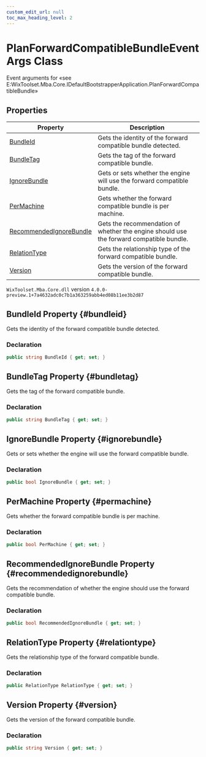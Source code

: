 ```yaml
---
custom_edit_url: null
toc_max_heading_level: 2
---
```

# PlanForwardCompatibleBundleEventArgs Class
Event arguments for «see E:WixToolset.Mba.Core.IDefaultBootstrapperApplication.PlanForwardCompatibleBundle» 
## Properties
| Property | Description |
| ------ | ----------- |
| [BundleId](#bundleid) | Gets the identity of the forward compatible bundle detected. |
| [BundleTag](#bundletag) | Gets the tag of the forward compatible bundle. |
| [IgnoreBundle](#ignorebundle) | Gets or sets whether the engine will use the forward compatible bundle. |
| [PerMachine](#permachine) | Gets whether the forward compatible bundle is per machine. |
| [RecommendedIgnoreBundle](#recommendedignorebundle) | Gets the recommendation of whether the engine should use the forward compatible bundle. |
| [RelationType](#relationtype) | Gets the relationship type of the forward compatible bundle. |
| [Version](#version) | Gets the version of the forward compatible bundle. |
`WixToolset.Mba.Core.dll` version `4.0.0-preview.1+7a4632adc0c7b1a363259abb4ed08b11ee3b2d87`
## BundleId Property {#bundleid}
Gets the identity of the forward compatible bundle detected.
### Declaration
```cs
public string BundleId { get; set; } 
```
## BundleTag Property {#bundletag}
Gets the tag of the forward compatible bundle.
### Declaration
```cs
public string BundleTag { get; set; } 
```
## IgnoreBundle Property {#ignorebundle}
Gets or sets whether the engine will use the forward compatible bundle.
### Declaration
```cs
public bool IgnoreBundle { get; set; } 
```
## PerMachine Property {#permachine}
Gets whether the forward compatible bundle is per machine.
### Declaration
```cs
public bool PerMachine { get; set; } 
```
## RecommendedIgnoreBundle Property {#recommendedignorebundle}
Gets the recommendation of whether the engine should use the forward compatible bundle.
### Declaration
```cs
public bool RecommendedIgnoreBundle { get; set; } 
```
## RelationType Property {#relationtype}
Gets the relationship type of the forward compatible bundle.
### Declaration
```cs
public RelationType RelationType { get; set; } 
```
## Version Property {#version}
Gets the version of the forward compatible bundle.
### Declaration
```cs
public string Version { get; set; } 
```
